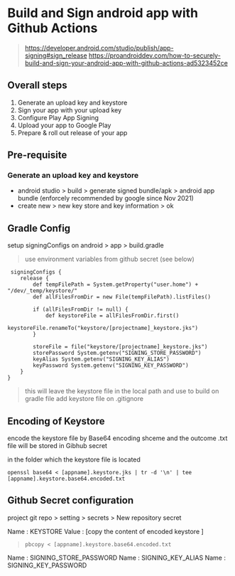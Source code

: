 # Build and Sign android app with Github Actions
> https://developer.android.com/studio/publish/app-signing#sign_release
> https://proandroiddev.com/how-to-securely-build-and-sign-your-android-app-with-github-actions-ad5323452ce


## Overall steps
1. Generate an upload key and keystore
2. Sign your app with your upload key
3. Configure Play App Signing
4. Upload your app to Google Play
5. Prepare & roll out release of your app

## Pre-requisite 
### Generate an upload key and keystore
- android studio > build > generate signed bundle/apk > android app bundle (enforcely recommended by google since Nov 2021)
- create new > new key store and key information > ok

## Gradle Config
setup signingConfigs on android > app > build.gradle
> use environment variables from github secret (see below)

```
 signingConfigs {
    release {
        def tempFilePath = System.getProperty("user.home") + "/dev/_temp/keystore/"
        def allFilesFromDir = new File(tempFilePath).listFiles()

        if (allFilesFromDir != null) {
            def keystoreFile = allFilesFromDir.first()
            keystoreFile.renameTo("keystore/[projectname]_keystore.jks")
        }

        storeFile = file("keystore/[projectname]_keystore.jks")
        storePassword System.getenv("SIGNING_STORE_PASSWORD")
        keyAlias System.getenv("SIGNING_KEY_ALIAS")
        keyPassword System.getenv("SIGNING_KEY_PASSWORD")
    }
}
```
> this will leave the keystore file in the local path and use to build on gradle file
> add keystore file on .gitignore

## Encoding of Keystore
encode the keystore file by Base64 encoding shceme and the outcome .txt file will be stored in Gibhub secret

in the folder which the keystore file is located
```
openssl base64 < [appname].keystore.jks | tr -d '\n' | tee [appname].keystore.base64.encoded.txt
```

## Github Secret configuration
project git repo > setting > secrets > New repository secret

Name : KEYSTORE
Value : [copy the content of encoded keystore ]
> ``` pbcopy < [appname].keystore.base64.encoded.txt ```

Name : SIGNING_STORE_PASSWORD
Name : SIGNING_KEY_ALIAS
Name : SIGNING_KEY_PASSWORD

